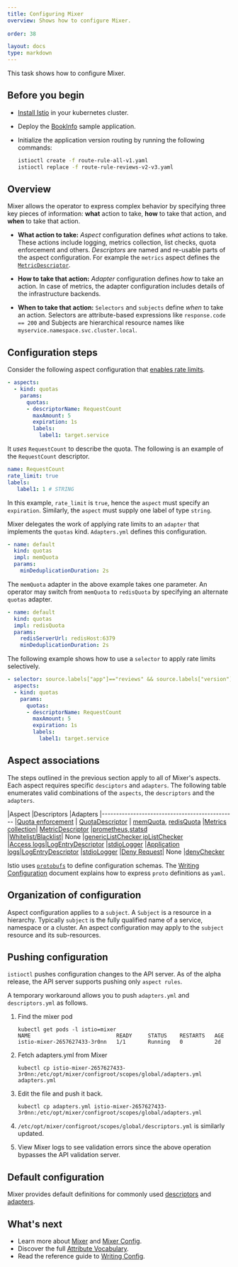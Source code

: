 ```yaml
---
title: Configuring Mixer
overview: Shows how to configure Mixer.
          
order: 38

layout: docs
type: markdown
---
```


This task shows how to configure Mixer.

## Before you begin

* [Install Istio](./installing-istio.html) in your kubernetes
  cluster.

* Deploy the [BookInfo]({{home}}/docs/samples/bookinfo.html) sample application.

* Initialize the application version routing by running the following
  commands:
  
  ```bash
  istioctl create -f route-rule-all-v1.yaml
  istioctl replace -f route-rule-reviews-v2-v3.yaml
  ```

## Overview

Mixer allows the operator to express complex behavior by specifying three 
key pieces of information: **what** action to take, **how** to take that action, and **when** to take that action.

* **What action to take:** _Aspect_ configuration defines _what_ actions to take. These actions include
      logging, metrics collection, list checks, quota enforcement and others. 
      _Descriptors_ are named and re-usable parts of the aspect configuration.
      For example the `metrics` aspect defines the [`MetricDescriptor`]({{home}}/docs/reference/api/mixer-config.html#istio.mixer.v1.config.descriptor.MetricDescriptor). 
 
* **How to take that action:** _Adapter_ configuration defines _how_ to take an action.
      In case of metrics, the adapter configuration includes details of the infrastructure backends.

* **When to take that action:** `Selectors` and `subjects` define _when_ to take an action.
      Selectors are attribute-based expressions like `response.code == 200` and Subjects
      are hierarchical resource names like `myservice.namespace.svc.cluster.local`.


## Configuration steps

Consider the following aspect configuration that [enables rate limits](./rate-limiting.md).
```yaml
- aspects:
  - kind: quotas
    params:
      quotas:
      - descriptorName: RequestCount
        maxAmount: 5
        expiration: 1s
        labels:
          label1: target.service
```
It _uses_ `RequestCount` to describe the quota. 
The following is an example of the `RequestCount` descriptor.
```yaml
name: RequestCount
rate_limit: true
labels:
   label1: 1 # STRING
```
In this example, `rate_limit` is `true`, hence the `aspect` must specify an `expiration`.
Similarly, the `aspect` must supply one label of type `string`.
 
Mixer delegates the work of applying rate limits to an `adapter` that implements the `quotas` kind. 
`Adapters.yml` defines this configuration.

```yaml
- name: default
  kind: quotas
  impl: memQuota
  params:
    minDeduplicationDuration: 2s
```

The `memQuota` adapter in the above example takes one parameter. An operator may switch from 
`memQuota` to `redisQuota` by specifying an alternate `quotas` adapter.

```yaml
- name: default
  kind: quotas
  impl: redisQuota
  params:
    redisServerUrl: redisHost:6379
    minDeduplicationDuration: 2s
```

The following example shows how to use a `selector` to apply rate limits selectively.

```yaml
- selector: source.labels["app"]=="reviews" && source.labels["version"] == "v3"  
  aspects:
  - kind: quotas
    params:
      quotas:
      - descriptorName: RequestCount
        maxAmount: 5
        expiration: 1s
        labels:
          label1: target.service
```

## Aspect associations 
The steps outlined in the previous section apply to all of Mixer's aspects.
Each aspect requires specific `desciptors` and `adapters`.
The following table enumerates valid combinations of the `aspects`, the `descriptors` and the `adapters`.


|Aspect   |Descriptors               |Adapters
|-----------------------------------------------
|[Quota enforcement]({{home}}/docs/reference/api/aspects/quotas.html ) | [QuotaDescriptor]({{home}}/docs/reference/api/mixer-config.html#istio.mixer.v1.config.descriptor.QuotaDescriptor) |  [memQuota]({{home}}/docs/reference/api/adapters/memQuota.html), [redisQuota]({{home}}/docs/reference/api/adapters/redisQuota.html) 
|[Metrics collection]({{home}}/docs/reference/api/aspects/metrics.html)| [MetricDescriptor]({{home}}/docs/reference/api/mixer-config.html#metricdescriptor) |[prometheus]({{home}}/docs/reference/api/adapters/prometheus.html),[statsd]({{home}}/docs/reference/api/adapters/statsd.html)  
|[Whitelist/Blacklist]({{home}}/docs/reference/api/aspects/lists.html)| None |[genericListChecker]({{home}}/docs/reference/api/adapters/genericListChecker.html),[ipListChecker]({{home}}/docs/reference/api/adapters/ipListChecker.html)  
|[Access logs]({{home}}/docs/reference/api/aspects/accessLogs.html)|[LogEntryDescriptor]({{home}}/docs/reference/api/mixer-config.html#logentrydescriptor)  |[stdioLogger]({{home}}/docs/reference/api/adapters/stdioLogger.html)
|[Application logs]({{home}}/docs/reference/api/aspects/applicationLogs.html)|[LogEntryDescriptor]({{home}}/docs/reference/api/mixer-config.html#logentrydescriptor)  |[stdioLogger]({{home}}/docs/reference/api/adapters/stdioLogger.html)
|[Deny Request]({{home}}/docs/reference/api/aspects/denials.html)| None |[denyChecker]({{home}}/docs/reference/api/adapters/denyChecker.html)

Istio uses [`protobufs`](https://developers.google.com/protocol-buffers/) to define configuration schemas. The [Writing Configuration]({{home}}/docs/reference/writing-config.html) document explains how to express `proto` definitions as `yaml`.


## Organization of configuration
Aspect configuration applies to a `subject`. A `Subject` is a resource in a hierarchy.
Typically `subject` is the fully qualified name of a service, namespace or a cluster. An aspect configuration may apply
to the `subject` resource and its sub-resources.

## Pushing configuration
`istioctl` pushes configuration changes to the API server.
As of the alpha release, the API server supports pushing only `aspect rules`. 

A temporary workaround allows you to push `adapters.yml` and `descriptors.yml` as follows.
1. Find the mixer pod
    ```
    kubectl get pods -l istio=mixer
    NAME                           READY     STATUS    RESTARTS   AGE
    istio-mixer-2657627433-3r0nn   1/1       Running   0          2d
    ```
2. Fetch adapters.yml from Mixer
    ```
    kubectl cp istio-mixer-2657627433-3r0nn:/etc/opt/mixer/configroot/scopes/global/adapters.yml  adapters.yml
    ```

3. Edit the file and push it back.
    ```
    kubectl cp adapters.yml istio-mixer-2657627433-3r0nn:/etc/opt/mixer/configroot/scopes/global/adapters.yml 
    ```
4. `/etc/opt/mixer/configroot/scopes/global/descriptors.yml` is similarly updated.
5. View Mixer logs to see validation errors since the above operation bypasses the API validation server.

## Default configuration
Mixer provides default definitions for commonly used 
[descriptors](https://github.com/istio/mixer/blob/master/testdata/configroot/scopes/global/descriptors.yml) and 
[adapters](https://github.com/istio/mixer/blob/master/testdata/configroot/scopes/global/adapters.yml).

## What's next

* Learn more about [Mixer]({{home}}/docs/concepts/policy-and-control/mixer.html) and [Mixer Config]({{home}}/docs/concepts/policy-and-control/mixer-config.html).
* Discover the full [Attribute Vocabulary]({{home}}/docs/reference/attribute-vocabulary.html).
* Read the reference guide to [Writing Config]({{home}}/docs/reference/writing-config.html).
